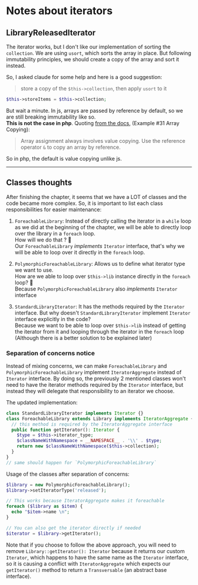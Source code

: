 # Notes about iterators

## LibraryReleasedIterator
The iterator works, but I don't like our implementation of sorting the `collection`.
We are using `usort`, which sorts the array in place.
But following immutability principles, we should create a copy of the array and sort it instead.

So, I asked claude for some help and here is a good suggestion: 
> store a copy of the `$this->collection`, then apply `usort` to it
```php
$this->storeItems = $this->collection;
```

But wait a minute. In js, arrays are passed by reference by default, so we are still breaking immutability like so.   
**This is not the case in php**. Quoting [from the docs](https://www.php.net/manual/en/language.types.array.php), (Example #31 Array Copying): 
> Array assignment always involves value copying. Use the reference operator `&` to copy an array by reference.

So in php, the default is value copying unlike js.
____
## Classes thoughts
After finishing the chapter, it seems that we have a LOT of classes and the code became more complex. So, it is important to list each class responsibilities for easier maintenance: 

1. `ForeachableLibrary`: Instead of directly calling the iterator in a `while` loop as we did at the beginning of the chapter, we will be able to directly loop over the library in a `foreach` loop.  
How will we do that ? 🤔  
Our `ForeachableLibrary` *implements* `Iterator` interface, that's why we will be able to loop over it directly in the `foreach` loop.

1. `PolymorphicForeachableLibrary`: Allows us to define what iterator type we want to use.  
How are we able to loop over `$this->lib` instance directly in the `foreach` loop? 🤔  
Because `PolymorphicForeachableLibrary` also *implements* `Iterator` interface

1. `StandardLibraryIterator`: It has the methods required by the `Iterator` interface.
But why doesn't `StandardLibraryIterator` implement `Iterator` interface explicitly in the code?  
Because we want to be able to loop over `$this->lib` instead of getting the iterator from it and looping through the iterator in the `foreach` loop (Although there is a better solution to be explained later)

### Separation of concerns notice 
Instead of mixing concerns, we can make `ForeachableLibrary` and `PolymorphicForeachableLibrary` implement `IteratorAggregate` instead of `Iterator` interface. By doing so, the previously 2 mentioned classes won't need to have the iterator methods required by the `Iterator` interface, but instead they will delegate that responsibility to an iterator we choose.

The updated implementation: 
```php
class StandardLibraryIterator implements Iterator {}
class ForeachableLibrary extends Library implements IteratorAggregate {
  // this method is required by the IteratorAggregate interface
  public function getIterator(): Iterator {
    $type = $this->iterator_type;
    $classNameWithNamespace = __NAMESPACE__ . '\\' . $type;
    return new $classNameWithNamespace($this->collection);
  }
}
// same should happen for `PolymorphicForeachableLibrary`
```
Usage of the classes after separation of concerns: 
```php
$library = new PolymorphicForeachableLibrary();
$library->setIteratorType('released');

// This works because IteratorAggregate makes it foreachable
foreach ($library as $item) {
  echo "$item->name \n";
}

// You can also get the iterator directly if needed
$iterator = $library->getIterator();
```
Note that if you choose to follow the above approach, you will need to remove `Library::getIterator(): Iterator` because it returns our custom `Iterator`, which happens to have the same name as the `Iterator` interface, so it is causing a conflict with `IteratorAggregate` which expects our `getIterator()` method to return a `Transversable` (an abstract base interface).